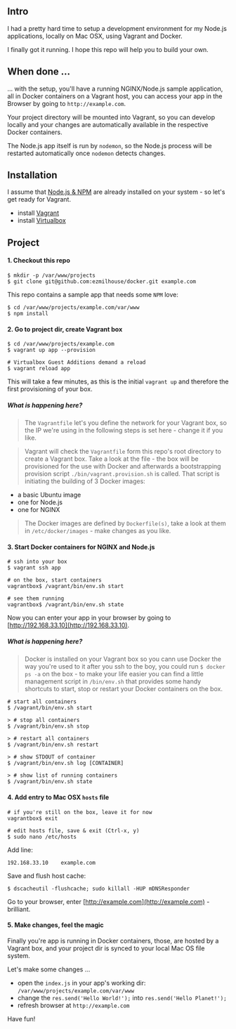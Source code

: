 ## Intro
I had a pretty hard time to setup a development environment for my Node.js applications, locally on Mac OSX, using Vagrant and Docker. 

I finally got it running. I hope this repo will help you to build your own.

## When done ...

... with the setup, you'll have a running NGINX/Node.js sample application, all in Docker containers on a Vagrant host, you can access your app in the Browser by going to `http://example.com`.

Your project directory will be mounted into Vagrant, so you can develop locally and your changes are automatically available in the respective Docker containers. 

The Node.js app itself is run by `nodemon`, so the Node.js process will be restarted automatically once `nodemon` detects changes.

## Installation
I assume that [Node.js & NPM](http://nodejs.org/download/) are already installed on your system - so let's get ready for Vagrant.

- install [Vagrant](https://www.vagrantup.com/downloads.html)
- install [Virtualbox](https://www.virtualbox.org/wiki/Downloads)

## Project

#### 1. Checkout this repo

```
$ mkdir -p /var/www/projects
$ git clone git@github.com:ezmilhouse/docker.git example.com
```

This repo contains a sample app that needs some `NPM` love:

```
$ cd /var/www/projects/example.com/var/www
$ npm install
```

#### 2. Go to project dir, create Vagrant box
```
$ cd /var/www/projects/example.com
$ vagrant up app --provision

# Virtualbox Guest Additions demand a reload
$ vagrant reload app
```

This will take a few minutes, as this is the initial `vagrant up` and therefore the first provisioning of your box.

##### What is happening here?
> The `Vagrantfile` let's you define the network for your Vagrant box, so the IP we're using in the following steps is set here - change it if you like.  

> Vagrant will check the `Vagrantfile` form this repo's root directory to create a Vagrant box. Take a look at the file - the box will be provisioned for the use with Docker and afterwards a bootstrapping provision script `./bin/vagrant.provision.sh` is called. That script is initiating the building of 3 Docker images: 
- a basic Ubuntu image
- one for Node.js
- one for NGINX  

> The Docker images are defined by `Dockerfile(s)`, take a look at them in `/etc/docker/images` - make changes as you like.

#### 3. Start Docker containers for NGINX and Node.js

```
# ssh into your box
$ vagrant ssh app
```

```
# on the box, start containers
vagrantbox$ /vagrant/bin/env.sh start

# see them running
vagrantbox$ /vagrant/bin/env.sh state
```

Now you can enter your app in your browser by going to [http://192.168.33.10](http://192.168.33.10). 

##### What is happening here?
> Docker is installed on your Vagrant box so you cann use Docker the way you're used to it after you ssh to the boy, you could run `$ docker ps -a` on the box - to make your life easier you can find a little management script in `/bin/env.sh` that provides some handy shortcuts to start, stop or restart your Docker containers on the box.
```
# start all containers
$ /vagrant/bin/env.sh start

> # stop all containers
$ /vagrant/bin/env.sh stop 

> # restart all containers
$ /vagrant/bin/env.sh restart 

> # show STDOUT of container
$ /vagrant/bin/env.sh log [CONTAINER]

> # show list of running containers
$ /vagrant/bin/env.sh state 
```

#### 4. Add entry to Mac OSX `hosts` file

```
# if you're still on the box, leave it for now
vagrantbox$ exit

# edit hosts file, save & exit (Ctrl-x, y)
$ sudo nano /etc/hosts
```

Add line:

```
192.168.33.10    example.com
```

Save and flush host cache:
```
$ dscacheutil -flushcache; sudo killall -HUP mDNSResponder
```

Go to your browser, enter [http://example.com](http://example.com) - brilliant.

#### 5. Make changes, feel the magic

Finally you're app is running in Docker containers, those, are hosted by a Vagrant box, and your project dir is synced to your local Mac OS file system.

Let's make some changes ...

- open the `index.js` in your app's working dir: `/var/www/projects/example.com/var/www`
- change the `res.send('Hello World!');` into `res.send('Hello Planet!');`
- refresh browser at `http://example.com`

Have fun!


